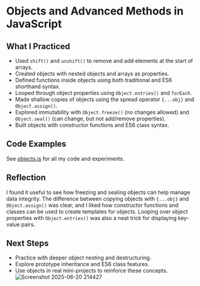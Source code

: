 # Objects and Advanced Methods in JavaScript

## What I Practiced

- Used `shift()` and `unshift()` to remove and add elements at the start of arrays.
- Created objects with nested objects and arrays as properties.
- Defined functions inside objects using both traditional and ES6 shorthand syntax.
- Looped through object properties using `Object.entries()` and `forEach`.
- Made shallow copies of objects using the spread operator `{...obj}` and `Object.assign()`.
- Explored immutability with `Object.freeze()` (no changes allowed) and `Object.seal()` (can change, but not add/remove properties).
- Built objects with constructor functions and ES6 class syntax.

## Code Examples

See [objects.js](./objects.js) for all my code and experiments.

## Reflection

I found it useful to see how freezing and sealing objects can help manage data integrity. The difference between copying objects with `{...obj}` and `Object.assign()` was clear, and I liked how constructor functions and classes can be used to create templates for objects. Looping over object properties with `Object.entries()` was also a neat trick for displaying key-value pairs.

## Next Steps

- Practice with deeper object nesting and destructuring.
- Explore prototype inheritance and ES6 class features.
- Use objects in real mini-projects to reinforce these concepts.
![Screenshot 2025-06-20 214427](https://github.com/user-attachments/assets/6b0bfa5e-73a1-4707-adb4-a79c537a47b3)
